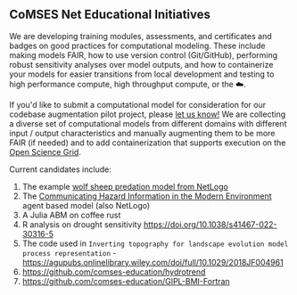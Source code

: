 ## CoMSES Net Educational Initiatives

We are developing training modules, assessments, and certificates and badges on good practices for computational modeling. These include making models FAIR, how to use version control (Git/GitHub), performing robust sensitivity analyses over model outputs, and how to containerize your models for easier transitions from local development and testing to high performance compute, high throughput compute, or the ☁️.

If you'd like to submit a computational model for consideration for our codebase augmentation pilot project, please [let us know!](https://www.comses.net/about/contact/) We are collecting a diverse set of computational models from different domains with different input / output characteristics and manually augmenting them to be more FAIR (if needed) and to add containerization that supports execution on the [Open Science Grid](https://opensciencegrid.org/).

Current candidates include:

1. The example [wolf sheep predation model from NetLogo](https://github.com/comses-education/wolf-sheep)
2. The [Communicating Hazard Information in the Modern Environment](https://github.com/comses-education/chime-abm) agent based model (also NetLogo)
3. A Julia ABM on coffee rust
4. R analysis on drought sensitivity https://doi.org/10.1038/s41467-022-30316-5
5. The code used in `Inverting topography for landscape evolution model process representation` - https://agupubs.onlinelibrary.wiley.com/doi/full/10.1029/2018JF004961
6. https://github.com/comses-education/hydrotrend
7. https://github.com/comses-education/GIPL-BMI-Fortran
